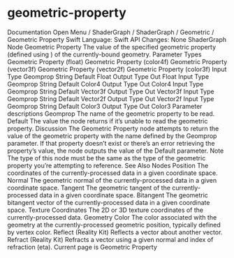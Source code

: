 # geometric-property
 Documentation 
 Open Menu 
/
 ShaderGraph 
/
ShaderGraph
/
 Geometric 
/
 Geometric Property 
Swift
Language: 
Swift
 API Changes: 
None
ShaderGraph Node
Geometric Property
The value of the specified geometric property (defined using ) of the currently-bound geometry.
Parameter Types
 Geometric Property (float) 
 Geometric Property (color4f) 
 Geometric Property (vector3f) 
 Geometric Property (vector2f) 
 Geometric Property (color3f) 
Input
Type
Geomprop
String
Default
Float
Output
Type
Out
Float
Input
Type
Geomprop
String
Default
Color4
Output
Type
Out
Color4
Input
Type
Geomprop
String
Default
Vector3f
Output
Type
Out
Vector3f
Input
Type
Geomprop
String
Default
Vector2f
Output
Type
Out
Vector2f
Input
Type
Geomprop
String
Default
Color3
Output
Type
Out
Color3
Parameter descriptions
Geomprop
The name of the geometric property to be read.
Default
The value the node returns if it’s unable to read the geometric property.
Discussion
The Geometric Property node attempts to return the value of the geometric property with the name defined by the 
Geomprop
 parameter. If that property doesn’t exist or there’s an error retrieving the property’s value, the node outputs the value of the 
Default
 parameter.
Note
The type of this node must be the same as the type of the geometric property you’re attempting to reference.
See Also
Nodes
Position
The coordinates of the currently-processed data in a given coordinate space.
Normal
The geometric normal of the currently-processed data in a given coordinate space.
Tangent
The geometric tangent of the currently-processed data in a given coordinate space.
Bitangent
The geometric bitangent vector of the currently-processed data in a given coordinate space.
Texture Coordinates
The 2D or 3D texture coordinates of the currently-processed data.
Geometry Color
The color associated with the geometry at the currently-processed geometric position, typically defined by vertex color.
Reflect (Reality
Kit)
Reflects a vector about another vector.
Refract (Reality
Kit)
Refracts a vector using a given normal and index of refraction (eta).
 Current page is Geometric Property 